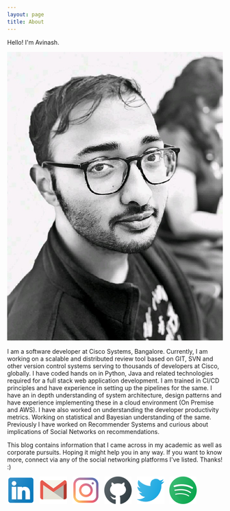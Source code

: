```yaml
---
layout: page
title: About
---
```


Hello! I'm Avinash.

![professional_photo](/assets/images/avinashbhat_image.png)

I am a software developer at Cisco Systems, Bangalore. Currently, I am working on a scalable and distributed review tool based on GIT, SVN and other version control systems serving to thousands of developers at Cisco, globally.
I have coded hands on in Python, Java and related technologies required for a full stack web application development. I am trained in CI/CD principles and have experience in setting up the pipelines for the same. I have an in depth understanding of system architecture, design patterns and have experience implementing these in a cloud environment (On Premise and AWS).
I have also worked on understanding the developer productivity metrics. Working on statistical and Bayesian understanding of the same.
Previously I have worked on Recommender Systems and curious about implications of Social Networks on recommendations.


This blog contains information that I came across in my academic as well as corporate pursuits. Hoping it might help you in any way. 
If you want to know more, connect via any of the social networking platforms I've listed. Thanks! :)

[![linkedin](/assets/images/icons/linkedin.png)](https://www.linkedin.com/in/avinbhat/)&nbsp;&nbsp;
[![gmail](/assets/images/icons/google.png)](mailto:avinashbhatneelavar@gmail.com)&nbsp;&nbsp;
[![instagram](/assets/images/icons/instagram.png)](https://www.instagram.com/aviinashbhat/)&nbsp;&nbsp;
[![github](/assets/images/icons/github.png)](https://github.com/avinashbhat)&nbsp;&nbsp;
[![twitter](/assets/images/icons/twitter.png)](https://twitter.com/this_is_avii)&nbsp;&nbsp;
[![spotify](/assets/images/icons/spotify.png)](https://open.spotify.com/playlist/5QbrmRf0QKJq8HSJOefa61?si=BC4H91R3RQGrb7Hk_2Vunw)
